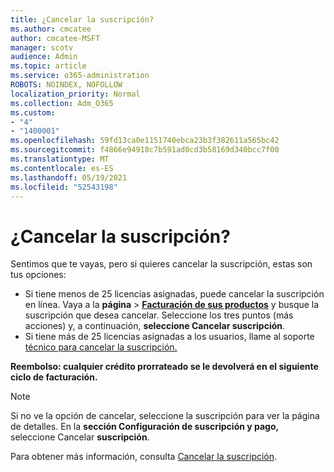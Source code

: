 ```yaml
---
title: ¿Cancelar la suscripción?
ms.author: cmcatee
author: cmcatee-MSFT
manager: scotv
audience: Admin
ms.topic: article
ms.service: o365-administration
ROBOTS: NOINDEX, NOFOLLOW
localization_priority: Normal
ms.collection: Adm_O365
ms.custom:
- "4"
- "1400001"
ms.openlocfilehash: 59fd13ca0e1151740ebca23b3f382611a565bc42
ms.sourcegitcommit: f4866e94918c7b591ad0cd3b58169d340bcc7f00
ms.translationtype: MT
ms.contentlocale: es-ES
ms.lasthandoff: 05/19/2021
ms.locfileid: "52543198"
---
```

# <a name="canceling-your-subscription"></a>¿Cancelar la suscripción?

Sentimos que te vayas, pero si quieres cancelar la suscripción, estas son tus opciones:
  
- Si tiene menos de 25 licencias asignadas, puede cancelar la suscripción en línea. Vaya a la **página** \> **[Facturación de sus productos](https://go.microsoft.com/fwlink/p/?linkid=842054)** y busque la suscripción que desea cancelar. Seleccione los tres puntos (más acciones) y, a continuación, **seleccione Cancelar suscripción**.
- Si tiene más de 25 licencias asignadas a los usuarios, llame al soporte [técnico para cancelar la suscripción.](https://go.microsoft.com/fwlink/p/?linkid=518322)
  
**Reembolso: cualquier crédito prorrateado se le devolverá en el siguiente ciclo de facturación.**

> [!NOTE]
> Si no ve la opción de cancelar, seleccione la suscripción para ver la página de detalles. En la **sección Configuración de suscripción y pago,** seleccione Cancelar **suscripción**.

Para obtener más información, consulta [Cancelar la suscripción](/microsoft-365/commerce/subscriptions/cancel-your-subscription).
